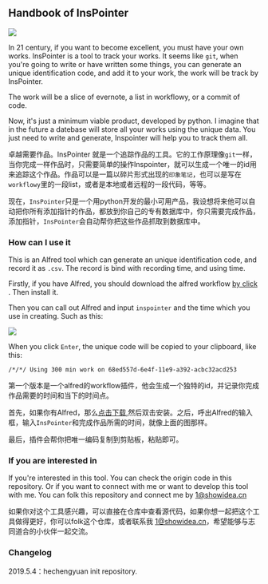 ## Handbook of InsPointer

![](https://ws3.sinaimg.cn/large/006tNc79gy1g2pfl3hxi0j31f20gc0uu.jpg)

In 21 century, if you want to become excellent, you must have your own works. InsPointer is a tool to track your works. It seems like `git`, when you're going to write or have written some things, you can generate an unique identification code, and add it to your work, the work will be track by InsPointer.

The work will be a slice of evernote, a list in workflowy, or a commit of code.

Now, it's just a minimum viable product, developed by python. I imagine that in the future a datebase will store all your works using the unique data. You just need to write and generate, Inspointer will help you to track them all.

卓越需要作品。InsPointer 就是一个追踪作品的工具。它的工作原理像`git`一样，当你完成一样作品时，只需要简单的操作Inspointer，就可以生成一个唯一的id用来追踪这个作品。作品可以是一篇以碎片形式出现的`印象笔记`，也可以是写在`workflowy`里的一段list，或者是本地或者远程的一段代码，等等。

现在，`InsPointer`只是一个用python开发的最小可用产品，我设想将来他可以自动把你所有添加指针的作品，都放到你自己的专有数据库中，你只需要完成作品，添加指针，`InsPointer`会自动帮你把这些作品抓取到数据库中。


### How can I use it

This is an Alfred tool which can generate an unique identification code, and record it as `.csv`. The record is bind with recording time, and using time.

Firstly, if you have Alfred, you should download the alfred workflow [by click](https://github.com/hechengyuan/inspointer/blob/master/inspointer.alfredworkflow?raw=true) . Then install it.

Then you can call out Alfred and input `inspointer` and the time which you use in creating. Such as this:

![](https://ws3.sinaimg.cn/large/006tNc79gy1g2pflfyaeug30go04kguf.gif)

When you click `Enter`, the unique code will be copied to your clipboard, like this:

```
/*/*/ Using 300 min work on 68ed557d-6e4f-11e9-a392-acbc32acd253
```

第一个版本是一个alfred的workflow插件，他会生成一个独特的id，并记录你完成作品需要的时间和当下的时间点。

首先，如果你有Alfred，那么[点击下载](https://github.com/hechengyuan/inspointer/blob/master/inspointer.alfredworkflow?raw=true),然后双击安装。之后，呼出Alfred的输入框，输入`InsPointer`和完成作品所需的时间，就像上面的图那样。

最后，插件会帮你把唯一编码复制到剪贴板，粘贴即可。

### If you are interested in

If you're interested in this tool. You can check the origin code in this repository. Or if you want to connect with me or want to develop this tool with me. You can folk this repository and connect me by 1@showidea.cn

如果你对这个工具感兴趣，可以直接在仓库中查看源代码，如果你想一起把这个工具做得更好，你可以folk这个仓库，或者联系我 1@showidea.cn，希望能够与志同道合的小伙伴一起交流。

### Changelog

2019.5.4：hechengyuan init repository.
